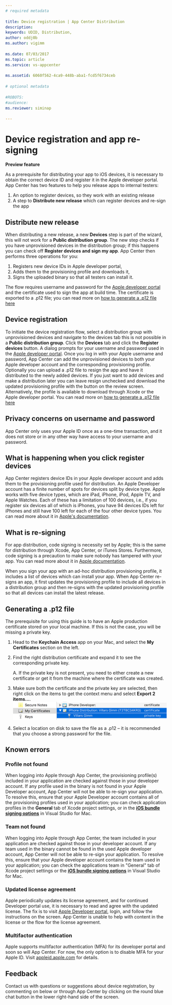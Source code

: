 ```yaml
---
# required metadata

title: Device registration | App Center Distribution
description: 
keywords: UDID, Distribution,
author: oddj0b
ms.author: vigimm

ms.date: 07/03/2017
ms.topic: article
ms.service: vs-appcenter

ms.assetid: 6060f562-4ca9-448b-aba1-fcd5f6734ceb

# optional metadata

#ROBOTS:
#audience:
ms.reviewer: siminap

---
```


# Device registration and app re-signing
**Preview feature** 

As a prerequisite for distributing your app to iOS devices, it is necessary to obtain the correct device ID and register it in the Apple developer portal. App Center has two features to help you release apps to internal testers: 

1. An option to register devices, so they work with an existing release
2. A step to **Distribute new release** which can register devices and re-sign the app

## Distribute new release
When distributing a new release, a new **Devices** step is part of the wizard, this will not work for a **Public distribution group**. The new step checks if you have unprovisioned devices in the distribution group; if this happens you can check off  **Register devices and sign my app**. App Center then performs three operations for you:

1. Registers new device IDs in Apple developer portal,
2. Adds them to the provisioning profile and downloads it,
3. Signs the uploaded binary so that all testers can install it.

The flow requires username and password for the [Apple developer portal](https://developer.apple.com/) and the certificate used to sign the app at build time. The certificate is exported to a .p12 file; you can read more on [how to generate a .p12 file here](#generating-a-p12-file)

## Device registration
To initiate the device registration flow, select a distribution group with unprovisioned devices and navigate to the devices tab this is not possible in a **Public distribution group**. Click the **Devices** tab and click the **Register devices** button. A dialog prompts for your username and password used in the [Apple developer portal](https://developer.apple.com/). Once you log in with your Apple username and password, App Center can add the unprovisioned devices to both your Apple developer account and the corresponding provisioning profile. Optionally you can upload a .p12 file to resign the app and have it distributed to the newly added devices. If you just want to add devices and make a distribution later you can leave resign unchecked and download the updated provisioning profile with the button on the review screen. Alternatively, the profile is available to download through Xcode or the Apple developer portal. You can read more on [how to generate a .p12 file here](#generating-a-p12-file)

## Privacy concerns on username and password
App Center only uses your Apple ID once as a one-time transaction, and it does not store or in any other way have access to your username and password. 

## What is happening when you click register devices
App Center registers device IDs in your Apple developer account and adds them to the provisioning profile used for distribution. An Apple Developer account has a finite number of spots for devices split by device type. Apple works with five device types, which are iPad, iPhone, iPod, Apple TV, and Apple Watches. Each of these has a limitation of 100 devices, i.e., if you register six devices all of which is iPhones, you have 94 devices IDs left for iPhones and still have 100 left for each of the four other device types. You can read more about it in [Apple's documentation](https://developer.apple.com/library/content/documentation/IDEs/Conceptual/AppDistributionGuide/MaintainingProfiles/MaintainingProfiles.html#//apple_ref/doc/uid/TP40012582-CH30-SW10).

## What is re-signing
For app distribution, code signing is necessity set by Apple; this is the same for distribution through Xcode, App Center, or iTunes Stores. Furthermore, code signing is a precaution to make sure nobody has tampered with your app. You can read more about it in [Apple documentation](https://developer.apple.com/library/content/documentation/IDEs/Conceptual/AppDistributionGuide/MaintainingCertificates/MaintainingCertificates.html#//apple_ref/doc/uid/TP40012582-CH31-SW2).

When you sign your app with an ad-hoc distribution provisioning profile, it includes a list of devices which can install your app. When App Center re-signs an app, it first updates the provisioning profile to include all devices in a distribution group and then re-signs with the updated provisioning profile so that all devices can install the latest release. 

## Generating a .p12 file
The prerequisite for using this guide is to have an Apple production certificate stored on your local machine. If this is not the case, you will be missing a private key.

1. Head to the **Keychain Access** app on your Mac, and select the **My Certificates** section on the left.
2. Find the right distribution certificate and expand it to see the corresponding private key.
	
	A. If the private key is not present, you need to either create a new certificate or get it from the machine where the certificate was created.

3. Make sure both the certificate and the private key are selected, then right click on the items to get the context menu and select **Export 2 items…**. ![Export certificate from keychain][export-certificate]
4. Select a location on disk to save the file as a .p12 – it is recommended that you choose a strong password for the file.

[export-certificate]: images/ios-keychain-certificates.png

## Known errors

### Profile not found
When logging into Apple through App Center, the provisioning profile(s) included in your application are checked against those in your developer account. If any profile used in the binary is not found in your Apple Developer account, App Center will not be able to re-sign your application. To resolve this, ensure that your Apple Developer account contains all of the provisioning profiles used in your application; you can check application profiles in the **General** tab of Xcode project settings, or in the **[iOS bundle signing options](https://developer.xamarin.com/guides/ios/getting_started/installation/device_provisioning/#iOS_Bundle_Signing_Tab)** in Visual Studio for Mac.

### Team not found
When logging into Apple through App Center, the team included in your application are checked against those in your developer account. If any team used in the binary cannot be found in the used Apple developer account, App Center will not be able to re-sign your application. To resolve this, ensure that your Apple developer account contains the team used in your application; you can check the applications team in "General" tab of Xcode project settings or the **[iOS bundle signing options](https://developer.xamarin.com/guides/ios/getting_started/installation/device_provisioning/#iOS_Bundle_Signing_Tab)** in Visual Studio for Mac.

### Updated license agreement
Apple periodically updates its license agreement, and for continued Developer portal use, it is necessary to read and agree with the updated license. The fix is to visit [Apple Developer portal](https://developer.apple.com/), login, and follow the instructions on the screen. App Center is unable to help with content in the license or the flow for the license agreement.

### Multifactor authentication
Apple supports multifactor authentication (MFA) for its developer portal and soon so will App Center. For now, the only option is to disable MFA for your Apple ID. Visit [appleid.apple.com](https://appleid.apple.com) for details.

## Feedback
Contact us with questions or suggestions about device registration, by commenting on below or through App Center by clicking on the round blue chat button in the lower right-hand side of the screen.
